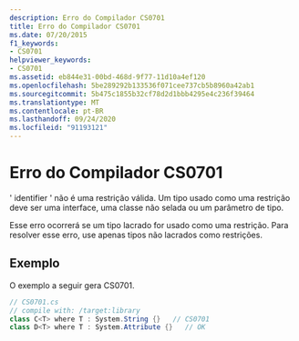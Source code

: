 ```yaml
---
description: Erro do Compilador CS0701
title: Erro do Compilador CS0701
ms.date: 07/20/2015
f1_keywords:
- CS0701
helpviewer_keywords:
- CS0701
ms.assetid: eb844e31-00bd-468d-9f77-11d10a4ef120
ms.openlocfilehash: 5be289292b133536f071cee737cb5b8960a42ab1
ms.sourcegitcommit: 5b475c1855b32cf78d2d1bbb4295e4c236f39464
ms.translationtype: MT
ms.contentlocale: pt-BR
ms.lasthandoff: 09/24/2020
ms.locfileid: "91193121"
---
```

# <a name="compiler-error-cs0701"></a>Erro do Compilador CS0701

' identifier ' não é uma restrição válida. Um tipo usado como uma restrição deve ser uma interface, uma classe não selada ou um parâmetro de tipo.  
  
 Esse erro ocorrerá se um tipo lacrado for usado como uma restrição. Para resolver esse erro, use apenas tipos não lacrados como restrições.  
  
## <a name="example"></a>Exemplo  

 O exemplo a seguir gera CS0701.  
  
```csharp  
// CS0701.cs  
// compile with: /target:library  
class C<T> where T : System.String {}   // CS0701  
class D<T> where T : System.Attribute {}   // OK  
```
